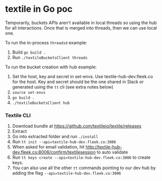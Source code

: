 # textile in Go poc

Temporarily, buckets APIs aren't available in local threads so using the hub for all interactions. Once that is merged into threads, then we can use local one.

To run the in-process `threadsd` example:
1. Build `go build .`
2. Run `./textileBucketsClient threads`

To run the bucket creation with hub example: 
1. Set the host, key and secret in set-envs. Use textile-hub-dev.fleek.co for the host. Key and secret should be the one shared in Slack or generated using the `tt` cli (see extra notes below)
2. `source set-envs`
3. `go build .`
4. `./textileBucketsClient hub`

### Textile CLI

1. Download bundle at https://github.com/textileio/textile/releases
2. Extract
3. Go into extracted folder and run `./install`
4. Run `tt init --api=textile-hub-dev.fleek.co:3006`
5. When asked for email validation, hit http://textile-hub-dev.fleek.co:8006/confirm/textilesession to auto validate
6. Run `tt keys create --api=textile-hub-dev.fleek.co:3006` to create keys.
7. You can also use all the other `tt` commands pointing to our dev hub by adding the flag `--api=textile-hub-dev.fleek.co:3006`